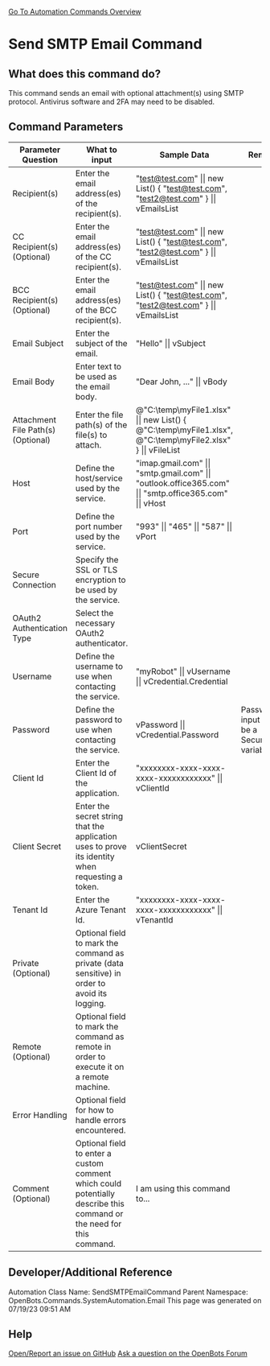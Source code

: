 <!--TITLE: Send SMTP Email Command -->
<!-- SUBTITLE: a command in the System Automation Commands\Email group. -->
[Go To Automation Commands Overview](/automation-commands)


# Send SMTP Email Command


## What does this command do?
This command sends an email with optional attachment(s) using SMTP protocol. Antivirus software and 2FA may need to be disabled.


## Command Parameters
| Parameter Question   	| What to input  	|  Sample Data 	| Remarks  	|
| ---                    | ---               | ---           | ---       |
|Recipient(s)|Enter the email address(es) of the recipient(s).|"test@test.com" \|\| new List<string>() { "test@test.com", "test2@test.com" } \|\| vEmailsList||
|CC Recipient(s) (Optional)|Enter the email address(es) of the CC recipient(s).|"test@test.com" \|\| new List<string>() { "test@test.com", "test2@test.com" } \|\| vEmailsList||
|BCC Recipient(s) (Optional)|Enter the email address(es) of the BCC recipient(s).|"test@test.com" \|\| new List<string>() { "test@test.com", "test2@test.com" } \|\| vEmailsList||
|Email Subject|Enter the subject of the email.|"Hello" \|\| vSubject||
|Email Body|Enter text to be used as the email body.|"Dear John, ..." \|\| vBody||
|Attachment File Path(s) (Optional)|Enter the file path(s) of the file(s) to attach.|@"C:\temp\myFile1.xlsx" \|\| new List<string>() { @"C:\temp\myFile1.xlsx", @"C:\temp\myFile2.xlsx" } \|\| vFileList||
|Host|Define the host/service used by the service.|"imap.gmail.com" \|\| "smtp.gmail.com" \|\| "outlook.office365.com" \|\| "smtp.office365.com" \|\| vHost||
|Port|Define the port number used by the service.|"993" \|\| "465" \|\| "587" \|\| vPort||
|Secure Connection|Specify the SSL or TLS encryption to be used by the service.|||
|OAuth2 Authentication Type|Select the necessary OAuth2 authenticator.|||
|Username|Define the username to use when contacting the service.|"myRobot" \|\| vUsername \|\| vCredential.Credential||
|Password|Define the password to use when contacting the service.|vPassword \|\| vCredential.Password|Password input must be a SecureString variable.|
|Client Id|Enter the Client Id of the application.|"xxxxxxxx-xxxx-xxxx-xxxx-xxxxxxxxxxxx" \|\| vClientId||
|Client Secret|Enter the secret string that the application uses to prove its identity when requesting a token.|vClientSecret||
|Tenant Id|Enter the Azure Tenant Id.|"xxxxxxxx-xxxx-xxxx-xxxx-xxxxxxxxxxxx" \|\| vTenantId||
|Private (Optional)|Optional field to mark the command as private (data sensitive) in order to avoid its logging.|||
|Remote (Optional)|Optional field to mark the command as remote in order to execute it on a remote machine.|||
|Error Handling|Optional field for how to handle errors encountered.|||
|Comment (Optional)|Optional field to enter a custom comment which could potentially describe this command or the need for this command.|I am using this command to...||


## Developer/Additional Reference
Automation Class Name: SendSMTPEmailCommand
Parent Namespace: OpenBots.Commands.SystemAutomation.Email
This page was generated on 07/19/23 09:51 AM


## Help
[Open/Report an issue on GitHub](https://github.com/OpenBotsAI/OpenBots.Studio/issues/new)
[Ask a question on the OpenBots Forum](https://openbots.ai/forums/)
